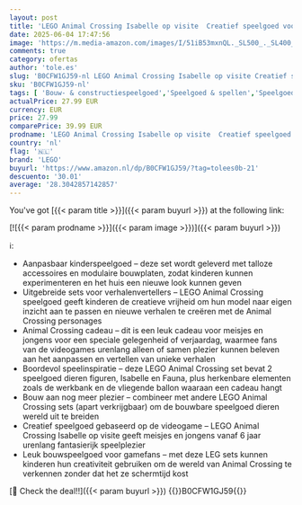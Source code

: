 ```yaml
---
layout: post
title: 'LEGO Animal Crossing Isabelle op visite  Creatief speelgoed voor kinderen Bouwpakket met 2 Poppetjes van Personages uit de Game Waaronder Fauna Cadeau voor Meisjes en Jongens van 6 jaar en ouder 77049'
date: 2025-06-04 17:47:56
image: 'https://m.media-amazon.com/images/I/51iB53mxnQL._SL500_._SL400_.jpg'
comments: true
category: ofertas
author: 'tole.es'
slug: 'B0CFW1GJ59-nl LEGO Animal Crossing Isabelle op visite Creatief speelgoed...'
sku: 'B0CFW1GJ59-nl'
tags: [ 'Bouw- & constructiespeelgoed','Speelgoed & spellen','Speelgoedbouwsets','lego','🇳🇱', ]
actualPrice: 27.99 EUR
currency: EUR
price: 27.99
comparePrice: 39.99 EUR
prodname: 'LEGO Animal Crossing Isabelle op visite  Creatief speelgoed voor kinderen Bouwpakket met 2 Poppetjes van Personages uit de Game Waaronder Fauna Cadeau voor Meisjes en Jongens van 6 jaar en ouder 77049'
country: 'nl'
flag: '🇳🇱'
brand: 'LEGO'
buyurl: 'https://www.amazon.nl/dp/B0CFW1GJ59/?tag=tolees0b-21'
descuento: '30.01'
average: '28.3042857142857'
---
```


You've got [{{< param title >}}]({{< param buyurl >}}) at the following link:

[![{{< param prodname >}}]({{< param image >}})]({{< param buyurl >}})

ℹ️:

- Aanpasbaar kinderspeelgoed – deze set wordt geleverd met talloze accessoires en modulaire bouwplaten, zodat kinderen kunnen experimenteren en het huis een nieuwe look kunnen geven
- Uitgebreide sets voor verhalenvertellers – LEGO Animal Crossing speelgoed geeft kinderen de creatieve vrijheid om hun model naar eigen inzicht aan te passen en nieuwe verhalen te creëren met de Animal Crossing personages
- Animal Crossing cadeau – dit is een leuk cadeau voor meisjes en jongens voor een speciale gelegenheid of verjaardag, waarmee fans van de videogames urenlang alleen of samen plezier kunnen beleven aan het aanpassen en vertellen van unieke verhalen
- Boordevol speelinspiratie – deze LEGO Animal Crossing set bevat 2 speelgoed dieren figuren, Isabelle en Fauna, plus herkenbare elementen zoals de werkbank en de vliegende ballon waaraan een cadeau hangt
- Bouw aan nog meer plezier – combineer met andere LEGO Animal Crossing sets (apart verkrijgbaar) om de bouwbare speelgoed dieren wereld uit te breiden
- Creatief speelgoed gebaseerd op de videogame – LEGO Animal Crossing Isabelle op visite geeft meisjes en jongens vanaf 6 jaar urenlang fantasierijk speelplezier
- Leuk bouwspeelgoed voor gamefans – met deze LEG sets kunnen kinderen hun creativiteit gebruiken om de wereld van Animal Crossing te verkennen zonder dat het ze schermtijd kost

[🛒 Check the deal!!]({{< param buyurl >}})
{{<world>}}B0CFW1GJ59{{</world>}}
